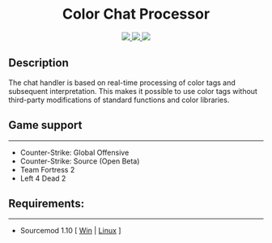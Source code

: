 <h1 align="center">Color Chat Processor</h1>
<p align="center">
    <a href = "https://travis-ci.org/github/nyood/CCProcessor/builds" title = "Build Status">
        <img src="https://travis-ci.org/nyood/CCProcessor.svg?branch=main" />
    </a>
    <a href = "https://discord.gg/ChTyPUG" title = "Online support">
        <img src="https://img.shields.io/discord/494942123548868609" />
    </a>
    <a href="https://github.com/nyood/CCProcessor/releases" title="Releases">
        <img src="https://img.shields.io/github/v/release/nyood/CCProcessor" />
    </a>
</p>

## Description
The chat handler is based on real-time processing of color tags and subsequent interpretation.
This makes it possible to use color tags without third-party modifications of standard functions and color libraries.

## Game support
---------
- Counter-Strike: Global Offensive
- Counter-Strike: Source (Open Beta)
- Team Fortress 2
- Left 4 Dead 2

## Requirements:
-------------
- Sourcemod 1.10 [ [Win](http://sourcemod.net/latest.php?os=windows&version=1.10) | [Linux](http://sourcemod.net/latest.php?os=linux&version=1.10) ]
